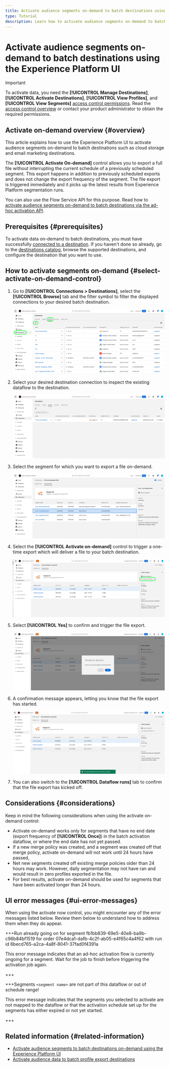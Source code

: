 ```yaml
---
title: Activate audience segments on-demand to batch destinations using the Experience Platform UI
type: Tutorial
description: Learn how to activate audience segments on-demand to batch destinations using the Experience Platform UI.
---
```

# Activate audience segments on-demand to batch destinations using the Experience Platform UI

>[!IMPORTANT]
> 
>To activate data, you need the **[!UICONTROL Manage Destinations]**, **[!UICONTROL Activate Destinations]**, **[!UICONTROL View Profiles]**, and **[!UICONTROL View Segments]** [access control permissions](/help/access-control/home.md#permissions). Read the [access control overview](/help/access-control/ui/overview.md) or contact your product administrator to obtain the required permissions.

## Activate on-demand overview {#overview}

<!--

Include popover with ID platform_destinations_activationchaining_activatenow
Popover text: Select this control to deliver a full file export in addition to any previously scheduled exports. The file export is triggered immediately and it picks up the latest results from Experience Platform segmentation runs.

-->

This article explains how to use the Experience Platform UI to activate audience segments on-demand to batch destinations such as cloud storage and email marketing destinations.

The **[!UICONTROL Activate On-demand]** control allows you to export a full file without interrupting the current schedule of a previously scheduled segment. This export happens in addition to previously scheduled exports and does not change the export frequency of the segment. The file export is triggered immediately and it picks up the latest results from Experience Platform segmentation runs.

You can also use the Flow Service API for this purpose. Read how to [activate audience segments on-demand to batch destinations via the ad-hoc activation API](/help/destinations/api/ad-hoc-activation-api.md).

## Prerequisites {#prerequisites}

To activate data on-demand to batch destinations, you must have successfully [connected to a destination](./connect-destination.md). If you haven't done so already, go to the [destinations catalog](../catalog/overview.md), browse the supported destinations, and configure the destination that you want to use.

## How to activate segments on-demand {#select-activate-on-demand-control}

1. Go to **[!UICONTROL Connections > Destinations]**, select the **[!UICONTROL Browse]** tab and the filter symbol to filter the displayed connections to your desired batch destination.
    
    ![Image highlighting how to get to the browse tab and filter existing dataflows.](../assets/ui/activate-on-demand/browse-tab.png)

2. Select your desired destination connection to inspect the existing dataflow to the destination.

    ![Image highlighting a filtered dataflow.](../assets/ui/activate-on-demand/filtered-dataflow.png)

3. Select the segment for which you want to export a file on-demand.

    ![Image showing all segments in a dataflow.](../assets/ui/activate-on-demand/select-segment-to-activate.png)

4. Select the **[!UICONTROL Activate on-demand]** control to trigger a one-time export which will deliver a file to your batch destination.

    ![Image highlighting the Activate ad-hoc button.](../assets/ui/activate-on-demand/activate-segment-on-demand.png)

5. Select **[!UICONTROL Yes]** to confirm and trigger the file export.

    ![Image showing the activate on-demand confirmation dialog.](../assets/ui/activate-on-demand/confirm-activation.png)

6. A confirmation message appears, letting you know that the file export has started.

    ![Image showing confirmation of successful ad-hoc activation.](../assets/ui/activate-on-demand/ad-hoc-success.png)

7. You can also switch to the **[!UICONTROL Dataflow runs]** tab to confirm that the file export has kicked off.

## Considerations {#considerations}

Keep in mind the following considerations when using the activate on-demand control:

* Activate on-demand works only for segments that have no end date (export frequency of **[!UICONTROL Once]**) in the batch activation dataflow, or where the end date has not yet passed.
* If a new merge policy was created, and a segment was created off that merge policy, activate on-demand will not work until 24 hours have passed,
* Net new segments created off existing merge policies older than 24 hours may work. However, daily segmentation may not have ran and would result in zero profiles exported in the file.
* For best results, activate on-demand should be used for segments that have been activated longer than 24 hours.

## UI error messages {#ui-error-messages}

When using the activate now control, you might encounter any of the error messages listed below. Review them below to understand how to address them when they do appear.

+++Run already going on for segment fb1bb839-69e5-40e8-ba9b-c96b84bf1519 for order 07e4dca1-dafb-4c2f-ab05-e4f65c4a4f62 with run id 6becd765-a2ca-4a8f-8041-37fad0f4391a

This error message indicates that an ad-hoc activation flow is currently ongoing for a segment. Wait for the job to finish before triggering the activation job again.

+++

+++Segments `<segment name>` are not part of this dataflow or out of schedule range!

This error message indicates that the segments you selected to activate are not mapped to the dataflow or that the activation schedule set up for the segments has either expired or not yet started.

+++
## Related information {#related-information}

* [Activate audience segments to batch destinations on-demand using the Experience Platform UI](/help/destinations/ui/ad-hoc-activation-ui.md)
* [Activate audience data to batch profile export destinations](/help/destinations/ui/activate-batch-profile-destinations.md)